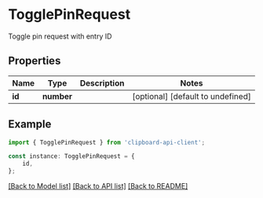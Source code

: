 # TogglePinRequest

Toggle pin request with entry ID

## Properties

Name | Type | Description | Notes
------------ | ------------- | ------------- | -------------
**id** | **number** |  | [optional] [default to undefined]

## Example

```typescript
import { TogglePinRequest } from 'clipboard-api-client';

const instance: TogglePinRequest = {
    id,
};
```

[[Back to Model list]](../README.md#documentation-for-models) [[Back to API list]](../README.md#documentation-for-api-endpoints) [[Back to README]](../README.md)

